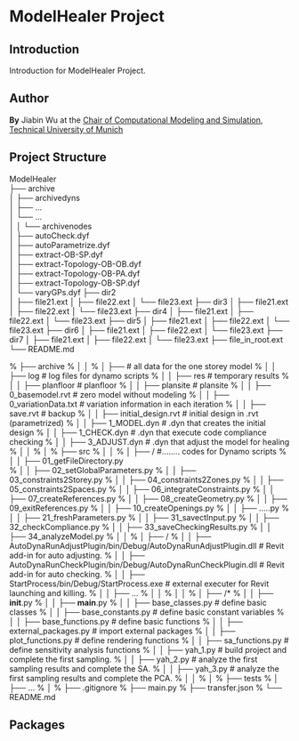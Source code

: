 # ModelHealer Project

## Introduction

Introduction for ModelHealer Project.

## Author

**By** Jiabin Wu at the [Chair of Computational Modeling and Simulation](https://www.cee.ed.tum.de/cms/home/), [Technical University of Munich](https://www.tum.de/)

## Project Structure

ModelHealer\
├── archive\
│   ├── archivedyns\
│       ├── ...\
│       └── ...\
│
│   └── archivenodes\
│       ├── autoCheck.dyf\
│       ├── autoParametrize.dyf\
│       ├── extract-OB-SP.dyf\
│       ├── extract-Topology-OB-OB.dyf\
│       ├── extract-Topology-OB-PA.dyf\
│       ├── extract-Topology-OB-SP.dyf\
│       └── varyGPs.dyf
├── dir2\
│   ├── file21.ext
│   ├── file22.ext
│   └── file23.ext
├── dir3
│   ├── file21.ext
│   ├── file22.ext
│   └── file23.ext
├── dir4
│   ├── file21.ext
│   ├── file22.ext
│   └── file23.ext
├── dir5
│   ├── file21.ext
│   ├── file22.ext
│   └── file23.ext
├── dir6
│   ├── file21.ext
│   ├── file22.ext
│   └── file23.ext
├── dir7
│   ├── file21.ext
│   ├── file22.ext
│   └── file23.ext
├── file_in_root.ext
└── README.md

% ├── archive
% │   │ 
% │   ├── <onestorey>                                 # all data for the one storey model
% │   │    ├── log                                    # log files for dynamo scripts
% │   │    ├── res                                    # temporary results
% │   │    ├── planfloor                              # planfloor
% │   │    ├── plansite                               # plansite
% │   │    ├── 0_basemodel.rvt                        # zero model without modeling
% │   │    ├── 0_variationData.txt                    # variation information in each iteration
% │   │    ├── save.rvt                               # backup
% │   │    ├── initial_design.rvt                     # initial design in .rvt (parametrized)
% │   │    ├── 1_MODEL.dyn                            # .dyn that creates the initial design
% │   │    ├── 1_CHECK.dyn                            # .dyn that execute code compliance checking
% │   │    ├── 3_ADJUST.dyn                           # .dyn that adjust the model for healing
% │   │
% │ 
% ├── src
% │   │ 
% │   ├── <godyn>/<onestorey>                         #........ codes for Dynamo scripts
% │   │ 		├── 01_getFileDirectory.py           
% │   │ 		├── 02_setGlobalParameters.py
% │   │ 		├── 03_constraints2Storey.py
% │   │ 		├── 04_constraints2Zones.py
% │   │ 		├── 05_constraints2Spaces.py
% │   │ 		├── 06_integrateConstraints.py
% │   │ 		├── 07_createReferences.py
% │   │ 		├── 08_createGeometry.py
% │   │ 		├── 09_exitReferences.py
% │   │ 		├── 10_createOpenings.py
% │   │ 		├── .....py
% │   │ 		├── 21_freshParameters.py
% │   │ 		├── 31_savectInput.py
% │   │ 		├── 32_checkCompliance.py
% │   │ 		├── 33_saveCheckingResults.py
% │   │ 		├── 34_analyzeModel.py
% │   │
% │   ├── <gorvt>/<HealingRVT>
% │   │    ├── AutoDynaRunAdjustPlugin/bin/Debug/AutoDynaRunAdjustPlugin.dll      # Revit add-in for auto adjusting.
% │   │    ├── AutoDynaRunCheckPlugin/bin/Debug/AutoDynaRunCheckPlugin.dll        # Revit add-in for auto checking.
% │   │    ├── StartProcess/bin/Debug/StartProcess.exe                            # external executer for Revit launching and killing.
% │   │    ├── ...
% │   │ 
% │   │ 
% │   ├── <healing>/*
% │   │    ├── __init__.py
% │   │    ├── __main__.py
% │   │    ├── base_classes.py                # define basic classes
% │   │    ├── base_constants.py              # define basic constant variables
% │   │    ├── base_functions.py              # define basic functions
% │   │    ├── external_packages.py           # import external packages
% │   │    ├── plot_functions.py              # define rendering functions
% │   │    ├── sa_functions.py                # define sensitivity analysis functions
% │   │    ├── yah_1.py                       # build project and complete the first sampling.
% │   │    ├── yah_2.py                       # analyze the first sampling results and complete the SA.
% │   │    ├── yah_3.py                       # analyze the first sampling results and complete the PCA.
% │   │
% │
% ├── tests
% │   ├── ...
% │
% ├── .gitignore
% ├── main.py
% ├── transfer.json
% └── README.md


## Packages